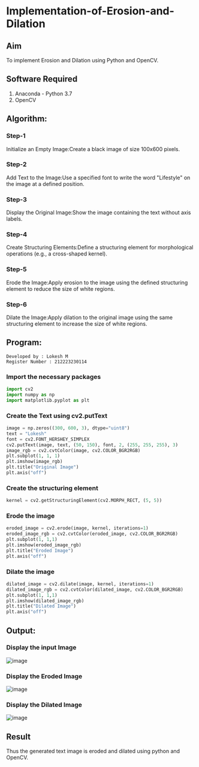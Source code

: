 # Implementation-of-Erosion-and-Dilation
## Aim
To implement Erosion and Dilation using Python and OpenCV.
## Software Required
1. Anaconda - Python 3.7
2. OpenCV
## Algorithm:
### Step-1
Initialize an Empty Image:Create a black image of size 100x600 pixels.
### Step-2
Add Text to the Image:Use a specified font to write the word "Lifestyle" on the image at a defined position.
### Step-3
Display the Original Image:Show the image containing the text without axis labels.
### Step-4
Create Structuring Elements:Define a structuring element for morphological operations (e.g., a cross-shaped kernel).
### Step-5
Erode the Image:Apply erosion to the image using the defined structuring element to reduce the size of white regions.
### Step-6
Dilate the Image:Apply dilation to the original image using the same structuring element to increase the size of white regions.
## Program:
```
Developed by : Lokesh M
Register Number : 212223230114
```


### Import the necessary packages
``` Python
import cv2
import numpy as np
import matplotlib.pyplot as plt
```

### Create the Text using cv2.putText
``` Python
image = np.zeros((300, 600, 3), dtype="uint8")
text = "Lokesh"
font = cv2.FONT_HERSHEY_SIMPLEX
cv2.putText(image, text, (50, 150), font, 2, (255, 255, 255), 3)
image_rgb = cv2.cvtColor(image, cv2.COLOR_BGR2RGB)
plt.subplot(1, 1, 1)
plt.imshow(image_rgb)
plt.title("Original Image")
plt.axis("off")
```


### Create the structuring element
``` Python
kernel = cv2.getStructuringElement(cv2.MORPH_RECT, (5, 5))
```


### Erode the image
``` Python
eroded_image = cv2.erode(image, kernel, iterations=1)
eroded_image_rgb = cv2.cvtColor(eroded_image, cv2.COLOR_BGR2RGB)
plt.subplot(1, 1,1)
plt.imshow(eroded_image_rgb)
plt.title("Eroded Image")
plt.axis("off")
```



### Dilate the image
``` Python
dilated_image = cv2.dilate(image, kernel, iterations=1)
dilated_image_rgb = cv2.cvtColor(dilated_image, cv2.COLOR_BGR2RGB)
plt.subplot(1, 1,1)
plt.imshow(dilated_image_rgb)
plt.title("Dilated Image")
plt.axis("off")
```




## Output:

### Display the input Image
![image](https://github.com/user-attachments/assets/806d1e03-df88-4eb5-bc5e-ba3761cd4ecf)



### Display the Eroded Image
![image](https://github.com/user-attachments/assets/d2211c31-8127-4ab2-91b0-2f6c6d238e0d)




### Display the Dilated Image
![image](https://github.com/user-attachments/assets/372a4ff0-acd9-45da-bd34-e7f845b602cc)



## Result
Thus the generated text image is eroded and dilated using python and OpenCV.
